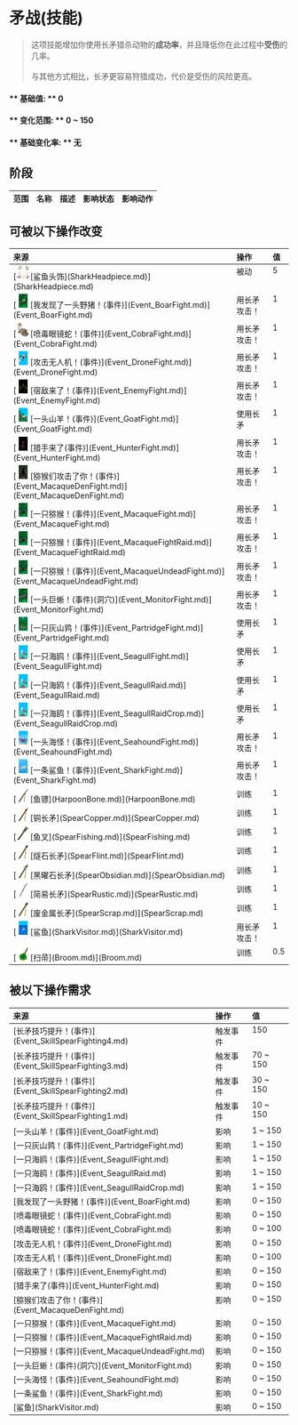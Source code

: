 # 矛战(技能)  
> 这项技能增加你使用长矛猎杀动物的<b>成功率</b>，并且降低你在此过程中<b>受伤</b>的几率。<br><br>与其他方式相比，长矛更容易狩猎成功，代价是受伤的风险更高。  
  
#### ** 基础值: ** 0   
#### ** 变化范围: ** 0 ~ 150  
#### ** 基础变化率: ** 无   
## 阶段  
<table class="table table-bordered"><thead><tr ><th  style="text-align:left;vertical-align:top;" >范围</th><th  style="text-align:left;vertical-align:top;" >名称</th><th  style="text-align:left;vertical-align:top;" >描述</th><th  style="text-align:left;vertical-align:top;" >影响状态</th><th  style="text-align:left;vertical-align:top;" >影响动作</th></tr></thead></tbody></table>  
  
## 可被以下操作改变  
<table class="table table-bordered"><thead><tr ><th  style="text-align:left;vertical-align:top;" >来源</th><th  style="text-align:left;vertical-align:top;" >操作</th><th  style="text-align:left;vertical-align:top;" >值</th></tr></thead><tr ><td  style="text-align:left;vertical-align:top;" >[<div style="width:25px;display:inline-block;text-align:center"><img decoding="async" src="Sprite/SharkHeadpiece.png" href="a.md" style="max-width:25px;max-height:25px;"></div>[鲨鱼头饰](SharkHeadpiece.md)](SharkHeadpiece.md)</td><td  style="text-align:left;vertical-align:top;" >被动</td><td  style="text-align:left;vertical-align:top;" >5</td></tr><tr ><td  style="text-align:left;vertical-align:top;" >[<div style="width:25px;display:inline-block;text-align:center"><img decoding="async" src="Sprite/BoarEvent.png" href="a.md" style="max-width:25px;max-height:25px;"></div>[我发现了一头野猪！(事件)](Event_BoarFight.md)](Event_BoarFight.md)</td><td  style="text-align:left;vertical-align:top;" >用长矛攻击！</td><td  style="text-align:left;vertical-align:top;" >1</td></tr><tr ><td  style="text-align:left;vertical-align:top;" >[<div style="width:25px;display:inline-block;text-align:center"><img decoding="async" src="Sprite/SpittingCobra.png" href="a.md" style="max-width:25px;max-height:25px;"></div>[喷毒眼镜蛇！(事件)](Event_CobraFight.md)](Event_CobraFight.md)</td><td  style="text-align:left;vertical-align:top;" >用长矛攻击！</td><td  style="text-align:left;vertical-align:top;" >1</td></tr><tr ><td  style="text-align:left;vertical-align:top;" >[<div style="width:25px;display:inline-block;text-align:center"><img decoding="async" src="Sprite/Drone.png" href="a.md" style="max-width:25px;max-height:25px;"></div>[攻击无人机！(事件)](Event_DroneFight.md)](Event_DroneFight.md)</td><td  style="text-align:left;vertical-align:top;" >用长矛攻击！</td><td  style="text-align:left;vertical-align:top;" >1</td></tr><tr ><td  style="text-align:left;vertical-align:top;" >[<div style="width:25px;display:inline-block;text-align:center"><img decoding="async" src="Sprite/Enemy.png" href="a.md" style="max-width:25px;max-height:25px;"></div>[宿敌来了！(事件)](Event_EnemyFight.md)](Event_EnemyFight.md)</td><td  style="text-align:left;vertical-align:top;" >用长矛攻击！</td><td  style="text-align:left;vertical-align:top;" >1</td></tr><tr ><td  style="text-align:left;vertical-align:top;" >[<div style="width:25px;display:inline-block;text-align:center"><img decoding="async" src="Sprite/GoatEvent.png" href="a.md" style="max-width:25px;max-height:25px;"></div>[一头山羊！(事件)](Event_GoatFight.md)](Event_GoatFight.md)</td><td  style="text-align:left;vertical-align:top;" >使用长矛</td><td  style="text-align:left;vertical-align:top;" >1</td></tr><tr ><td  style="text-align:left;vertical-align:top;" >[<div style="width:25px;display:inline-block;text-align:center"><img decoding="async" src="Sprite/Hunter.png" href="a.md" style="max-width:25px;max-height:25px;"></div>[猎手来了(事件)](Event_HunterFight.md)](Event_HunterFight.md)</td><td  style="text-align:left;vertical-align:top;" >用长矛攻击！</td><td  style="text-align:left;vertical-align:top;" >1</td></tr><tr ><td  style="text-align:left;vertical-align:top;" >[<div style="width:25px;display:inline-block;text-align:center"><img decoding="async" src="Sprite/MacaqueDen.png" href="a.md" style="max-width:25px;max-height:25px;"></div>[猕猴们攻击了你！(事件)](Event_MacaqueDenFight.md)](Event_MacaqueDenFight.md)</td><td  style="text-align:left;vertical-align:top;" >用长矛攻击！</td><td  style="text-align:left;vertical-align:top;" >1</td></tr><tr ><td  style="text-align:left;vertical-align:top;" >[<div style="width:25px;display:inline-block;text-align:center"><img decoding="async" src="Sprite/MacaqueEvent.png" href="a.md" style="max-width:25px;max-height:25px;"></div>[一只猕猴！(事件)](Event_MacaqueFight.md)](Event_MacaqueFight.md)</td><td  style="text-align:left;vertical-align:top;" >用长矛攻击！</td><td  style="text-align:left;vertical-align:top;" >1</td></tr><tr ><td  style="text-align:left;vertical-align:top;" >[<div style="width:25px;display:inline-block;text-align:center"><img decoding="async" src="Sprite/MacaqueEvent.png" href="a.md" style="max-width:25px;max-height:25px;"></div>[一只猕猴！(事件)](Event_MacaqueFightRaid.md)](Event_MacaqueFightRaid.md)</td><td  style="text-align:left;vertical-align:top;" >用长矛攻击！</td><td  style="text-align:left;vertical-align:top;" >1</td></tr><tr ><td  style="text-align:left;vertical-align:top;" >[<div style="width:25px;display:inline-block;text-align:center"><img decoding="async" src="Sprite/MacaqueEvent.png" href="a.md" style="max-width:25px;max-height:25px;"></div>[一只猕猴！(事件)](Event_MacaqueUndeadFight.md)](Event_MacaqueUndeadFight.md)</td><td  style="text-align:left;vertical-align:top;" >用长矛攻击！</td><td  style="text-align:left;vertical-align:top;" >1</td></tr><tr ><td  style="text-align:left;vertical-align:top;" >[<div style="width:25px;display:inline-block;text-align:center"><img decoding="async" src="Sprite/MonitorEvent.png" href="a.md" style="max-width:25px;max-height:25px;"></div>[一头巨蜥！(事件)(洞穴)](Event_MonitorFight.md)](Event_MonitorFight.md)</td><td  style="text-align:left;vertical-align:top;" >用长矛攻击！</td><td  style="text-align:left;vertical-align:top;" >1</td></tr><tr ><td  style="text-align:left;vertical-align:top;" >[<div style="width:25px;display:inline-block;text-align:center"><img decoding="async" src="Sprite/PartridgeEvent.png" href="a.md" style="max-width:25px;max-height:25px;"></div>[一只灰山鹑！(事件)](Event_PartridgeFight.md)](Event_PartridgeFight.md)</td><td  style="text-align:left;vertical-align:top;" >使用长矛</td><td  style="text-align:left;vertical-align:top;" >1</td></tr><tr ><td  style="text-align:left;vertical-align:top;" >[<div style="width:25px;display:inline-block;text-align:center"><img decoding="async" src="Sprite/Seagull.png" href="a.md" style="max-width:25px;max-height:25px;"></div>[一只海鸥！(事件)](Event_SeagullFight.md)](Event_SeagullFight.md)</td><td  style="text-align:left;vertical-align:top;" >使用长矛</td><td  style="text-align:left;vertical-align:top;" >1</td></tr><tr ><td  style="text-align:left;vertical-align:top;" >[<div style="width:25px;display:inline-block;text-align:center"><img decoding="async" src="Sprite/Seagull.png" href="a.md" style="max-width:25px;max-height:25px;"></div>[一只海鸥！(事件)](Event_SeagullRaid.md)](Event_SeagullRaid.md)</td><td  style="text-align:left;vertical-align:top;" >使用长矛</td><td  style="text-align:left;vertical-align:top;" >1</td></tr><tr ><td  style="text-align:left;vertical-align:top;" >[<div style="width:25px;display:inline-block;text-align:center"><img decoding="async" src="Sprite/Seagull.png" href="a.md" style="max-width:25px;max-height:25px;"></div>[一只海鸥！(事件)](Event_SeagullRaidCrop.md)](Event_SeagullRaidCrop.md)</td><td  style="text-align:left;vertical-align:top;" >使用长矛</td><td  style="text-align:left;vertical-align:top;" >1</td></tr><tr ><td  style="text-align:left;vertical-align:top;" >[<div style="width:25px;display:inline-block;text-align:center"><img decoding="async" src="Sprite/Seahound.png" href="a.md" style="max-width:25px;max-height:25px;"></div>[一头海怪！(事件)](Event_SeahoundFight.md)](Event_SeahoundFight.md)</td><td  style="text-align:left;vertical-align:top;" >用长矛攻击！</td><td  style="text-align:left;vertical-align:top;" >1</td></tr><tr ><td  style="text-align:left;vertical-align:top;" >[<div style="width:25px;display:inline-block;text-align:center"><img decoding="async" src="Sprite/SharkEvent.png" href="a.md" style="max-width:25px;max-height:25px;"></div>[一条鲨鱼！(事件)](Event_SharkFight.md)](Event_SharkFight.md)</td><td  style="text-align:left;vertical-align:top;" >用长矛攻击！</td><td  style="text-align:left;vertical-align:top;" >1</td></tr><tr ><td  style="text-align:left;vertical-align:top;" >[<div style="width:25px;display:inline-block;text-align:center"><img decoding="async" src="Sprite/Harpoon.png" href="a.md" style="max-width:25px;max-height:25px;"></div>[鱼镖](HarpoonBone.md)](HarpoonBone.md)</td><td  style="text-align:left;vertical-align:top;" >训练</td><td  style="text-align:left;vertical-align:top;" >1</td></tr><tr ><td  style="text-align:left;vertical-align:top;" >[<div style="width:25px;display:inline-block;text-align:center"><img decoding="async" src="Sprite/SpearCopper.png" href="a.md" style="max-width:25px;max-height:25px;"></div>[铜长矛](SpearCopper.md)](SpearCopper.md)</td><td  style="text-align:left;vertical-align:top;" >训练</td><td  style="text-align:left;vertical-align:top;" >1</td></tr><tr ><td  style="text-align:left;vertical-align:top;" >[<div style="width:25px;display:inline-block;text-align:center"><img decoding="async" src="Sprite/SpearFishing.png" href="a.md" style="max-width:25px;max-height:25px;"></div>[鱼叉](SpearFishing.md)](SpearFishing.md)</td><td  style="text-align:left;vertical-align:top;" >训练</td><td  style="text-align:left;vertical-align:top;" >1</td></tr><tr ><td  style="text-align:left;vertical-align:top;" >[<div style="width:25px;display:inline-block;text-align:center"><img decoding="async" src="Sprite/SpearFlint.png" href="a.md" style="max-width:25px;max-height:25px;"></div>[燧石长矛](SpearFlint.md)](SpearFlint.md)</td><td  style="text-align:left;vertical-align:top;" >训练</td><td  style="text-align:left;vertical-align:top;" >1</td></tr><tr ><td  style="text-align:left;vertical-align:top;" >[<div style="width:25px;display:inline-block;text-align:center"><img decoding="async" src="Sprite/SpearObsidian.png" href="a.md" style="max-width:25px;max-height:25px;"></div>[黑曜石长矛](SpearObsidian.md)](SpearObsidian.md)</td><td  style="text-align:left;vertical-align:top;" >训练</td><td  style="text-align:left;vertical-align:top;" >1</td></tr><tr ><td  style="text-align:left;vertical-align:top;" >[<div style="width:25px;display:inline-block;text-align:center"><img decoding="async" src="Sprite/SpearRustic.png" href="a.md" style="max-width:25px;max-height:25px;"></div>[简易长矛](SpearRustic.md)](SpearRustic.md)</td><td  style="text-align:left;vertical-align:top;" >训练</td><td  style="text-align:left;vertical-align:top;" >1</td></tr><tr ><td  style="text-align:left;vertical-align:top;" >[<div style="width:25px;display:inline-block;text-align:center"><img decoding="async" src="Sprite/SpearScrap.png" href="a.md" style="max-width:25px;max-height:25px;"></div>[废金属长矛](SpearScrap.md)](SpearScrap.md)</td><td  style="text-align:left;vertical-align:top;" >训练</td><td  style="text-align:left;vertical-align:top;" >1</td></tr><tr ><td  style="text-align:left;vertical-align:top;" >[<div style="width:25px;display:inline-block;text-align:center"><img decoding="async" src="Sprite/SharkVisitor.png" href="a.md" style="max-width:25px;max-height:25px;"></div>[鲨鱼](SharkVisitor.md)](SharkVisitor.md)</td><td  style="text-align:left;vertical-align:top;" >用长矛攻击！</td><td  style="text-align:left;vertical-align:top;" >1</td></tr><tr ><td  style="text-align:left;vertical-align:top;" >[<div style="width:25px;display:inline-block;text-align:center"><img decoding="async" src="Sprite/Broom.png" href="a.md" style="max-width:25px;max-height:25px;"></div>[扫帚](Broom.md)](Broom.md)</td><td  style="text-align:left;vertical-align:top;" >训练</td><td  style="text-align:left;vertical-align:top;" >0.5</td></tr></tbody></table>  
  
## 被以下操作需求  
<table class="table table-bordered"><thead><tr ><th  style="text-align:left;vertical-align:top;" >来源</th><th  style="text-align:left;vertical-align:top;" >操作</th><th  style="text-align:left;vertical-align:top;" >值</th></tr></thead><tr ><td  style="text-align:left;vertical-align:top;" >[长矛技巧提升！(事件)](Event_SkillSpearFighting4.md)</td><td  style="text-align:left;vertical-align:top;" >触发事件</td><td  style="text-align:left;vertical-align:top;" >150</td></tr><tr ><td  style="text-align:left;vertical-align:top;" >[长矛技巧提升！(事件)](Event_SkillSpearFighting3.md)</td><td  style="text-align:left;vertical-align:top;" >触发事件</td><td  style="text-align:left;vertical-align:top;" >70 ~ 150</td></tr><tr ><td  style="text-align:left;vertical-align:top;" >[长矛技巧提升！(事件)](Event_SkillSpearFighting2.md)</td><td  style="text-align:left;vertical-align:top;" >触发事件</td><td  style="text-align:left;vertical-align:top;" >30 ~ 150</td></tr><tr ><td  style="text-align:left;vertical-align:top;" >[长矛技巧提升！(事件)](Event_SkillSpearFighting1.md)</td><td  style="text-align:left;vertical-align:top;" >触发事件</td><td  style="text-align:left;vertical-align:top;" >10 ~ 150</td></tr><tr ><td  style="text-align:left;vertical-align:top;" >[一头山羊！(事件)](Event_GoatFight.md)</td><td  style="text-align:left;vertical-align:top;" >影响</td><td  style="text-align:left;vertical-align:top;" >1 ~ 150</td></tr><tr ><td  style="text-align:left;vertical-align:top;" >[一只灰山鹑！(事件)](Event_PartridgeFight.md)</td><td  style="text-align:left;vertical-align:top;" >影响</td><td  style="text-align:left;vertical-align:top;" >1 ~ 150</td></tr><tr ><td  style="text-align:left;vertical-align:top;" >[一只海鸥！(事件)](Event_SeagullFight.md)</td><td  style="text-align:left;vertical-align:top;" >影响</td><td  style="text-align:left;vertical-align:top;" >1 ~ 150</td></tr><tr ><td  style="text-align:left;vertical-align:top;" >[一只海鸥！(事件)](Event_SeagullRaid.md)</td><td  style="text-align:left;vertical-align:top;" >影响</td><td  style="text-align:left;vertical-align:top;" >1 ~ 150</td></tr><tr ><td  style="text-align:left;vertical-align:top;" >[一只海鸥！(事件)](Event_SeagullRaidCrop.md)</td><td  style="text-align:left;vertical-align:top;" >影响</td><td  style="text-align:left;vertical-align:top;" >1 ~ 150</td></tr><tr ><td  style="text-align:left;vertical-align:top;" >[我发现了一头野猪！(事件)](Event_BoarFight.md)</td><td  style="text-align:left;vertical-align:top;" >影响</td><td  style="text-align:left;vertical-align:top;" >0 ~ 150</td></tr><tr ><td  style="text-align:left;vertical-align:top;" >[喷毒眼镜蛇！(事件)](Event_CobraFight.md)</td><td  style="text-align:left;vertical-align:top;" >影响</td><td  style="text-align:left;vertical-align:top;" >0 ~ 150</td></tr><tr ><td  style="text-align:left;vertical-align:top;" >[喷毒眼镜蛇！(事件)](Event_CobraFight.md)</td><td  style="text-align:left;vertical-align:top;" >影响</td><td  style="text-align:left;vertical-align:top;" >0 ~ 100</td></tr><tr ><td  style="text-align:left;vertical-align:top;" >[攻击无人机！(事件)](Event_DroneFight.md)</td><td  style="text-align:left;vertical-align:top;" >影响</td><td  style="text-align:left;vertical-align:top;" >0 ~ 150</td></tr><tr ><td  style="text-align:left;vertical-align:top;" >[攻击无人机！(事件)](Event_DroneFight.md)</td><td  style="text-align:left;vertical-align:top;" >影响</td><td  style="text-align:left;vertical-align:top;" >0 ~ 100</td></tr><tr ><td  style="text-align:left;vertical-align:top;" >[宿敌来了！(事件)](Event_EnemyFight.md)</td><td  style="text-align:left;vertical-align:top;" >影响</td><td  style="text-align:left;vertical-align:top;" >0 ~ 150</td></tr><tr ><td  style="text-align:left;vertical-align:top;" >[猎手来了(事件)](Event_HunterFight.md)</td><td  style="text-align:left;vertical-align:top;" >影响</td><td  style="text-align:left;vertical-align:top;" >0 ~ 150</td></tr><tr ><td  style="text-align:left;vertical-align:top;" >[猕猴们攻击了你！(事件)](Event_MacaqueDenFight.md)</td><td  style="text-align:left;vertical-align:top;" >影响</td><td  style="text-align:left;vertical-align:top;" >0 ~ 150</td></tr><tr ><td  style="text-align:left;vertical-align:top;" >[一只猕猴！(事件)](Event_MacaqueFight.md)</td><td  style="text-align:left;vertical-align:top;" >影响</td><td  style="text-align:left;vertical-align:top;" >0 ~ 150</td></tr><tr ><td  style="text-align:left;vertical-align:top;" >[一只猕猴！(事件)](Event_MacaqueFightRaid.md)</td><td  style="text-align:left;vertical-align:top;" >影响</td><td  style="text-align:left;vertical-align:top;" >0 ~ 150</td></tr><tr ><td  style="text-align:left;vertical-align:top;" >[一只猕猴！(事件)](Event_MacaqueUndeadFight.md)</td><td  style="text-align:left;vertical-align:top;" >影响</td><td  style="text-align:left;vertical-align:top;" >0 ~ 150</td></tr><tr ><td  style="text-align:left;vertical-align:top;" >[一头巨蜥！(事件)(洞穴)](Event_MonitorFight.md)</td><td  style="text-align:left;vertical-align:top;" >影响</td><td  style="text-align:left;vertical-align:top;" >0 ~ 150</td></tr><tr ><td  style="text-align:left;vertical-align:top;" >[一头海怪！(事件)](Event_SeahoundFight.md)</td><td  style="text-align:left;vertical-align:top;" >影响</td><td  style="text-align:left;vertical-align:top;" >0 ~ 150</td></tr><tr ><td  style="text-align:left;vertical-align:top;" >[一条鲨鱼！(事件)](Event_SharkFight.md)</td><td  style="text-align:left;vertical-align:top;" >影响</td><td  style="text-align:left;vertical-align:top;" >0 ~ 150</td></tr><tr ><td  style="text-align:left;vertical-align:top;" >[鲨鱼](SharkVisitor.md)</td><td  style="text-align:left;vertical-align:top;" >影响</td><td  style="text-align:left;vertical-align:top;" >0 ~ 150</td></tr></tbody></table>  
  


<script>document.title="矛战(技能) - 卡牌生存百科 Card Survival Wiki";</script>